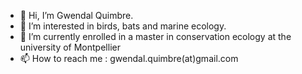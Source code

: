 - 👋 Hi, I’m Gwendal Quimbre.
- 👀 I’m interested in birds, bats and marine ecology. 
- 🌱 I’m currently enrolled in a master in conservation ecology at the university of Montpellier
- 📫 How to reach me : gwendal.quimbre(at)gmail.com

<!---
GwendyBZH/GwendyBZH is a ✨ special ✨ repository because its `README.md` (this file) appears on your GitHub profile.
You can click the Preview link to take a look at your changes.
--->
